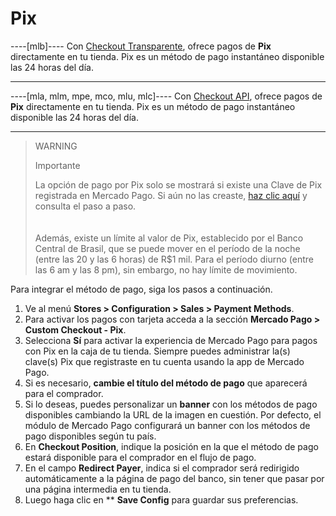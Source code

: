# Pix

----[mlb]----
Con [Checkout Transparente](/developers/es/guides/checkout-api/landing), ofrece pagos de **Pix** directamente en tu tienda. Pix es un método de pago instantáneo disponible las 24 horas del día.

------------
----[mla, mlm, mpe, mco, mlu, mlc]----
Con [Checkout API](/developers/es/guides/checkout-api/landing), ofrece pagos de **Pix** directamente en tu tienda. Pix es un método de pago instantáneo disponible las 24 horas del día.

------------

> WARNING
>
> Importante
>
> La opción de pago por Pix solo se mostrará si existe una Clave de Pix registrada en Mercado Pago. Si aún no las creaste, [haz clic aquí](https://www.youtube.com/watch?v=60tApKYVnkA) y consulta el paso a paso. </br>
> </br> <br/>
> Además, existe un límite al valor de Pix, establecido por el Banco Central de Brasil, que se puede mover en el período de la noche (entre las 20 y las 6 horas) de R$1 mil. Para el período diurno (entre las 6 am y las 8 pm), sin embargo, no hay límite de movimiento.

Para integrar el método de pago, siga los pasos a continuación.

1. Ve al menú **Stores > Configuration > Sales > Payment Methods**.
2. Para activar los pagos con tarjeta acceda a la sección **Mercado Pago > Custom Checkout - Pix**.
3. Selecciona **Sí** para activar la experiencia de Mercado Pago para pagos con Pix en la caja de tu tienda. Siempre puedes administrar la(s) clave(s) Pix que registraste en tu cuenta usando la app de Mercado Pago.
4. Si es necesario, **cambie el título del método de pago** que aparecerá para el comprador.
5. Si lo deseas, puedes personalizar un **banner** con los métodos de pago disponibles cambiando la URL de la imagen en cuestión. Por defecto, el módulo de Mercado Pago configurará un banner con los métodos de pago disponibles según tu país.
6. En **Checkout Position**, indique la posición en la que el método de pago estará disponible para el comprador en el flujo de pago.
7. En el campo **Redirect Payer**, indica si el comprador será redirigido automáticamente a la página de pago del banco, sin tener que pasar por una página intermedia en tu tienda.
8. Luego haga clic en ** **Save Config** para guardar sus preferencias.

